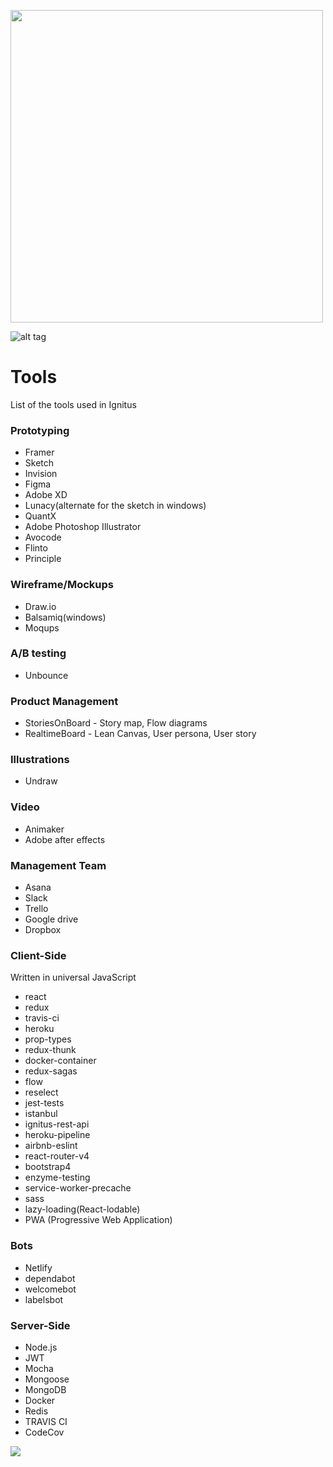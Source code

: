 
<a href="https://github.com/Ignitus/Tools"><img src="https://imgur.com/1pa8uwS.png" width="500"></a>


![alt tag](https://github.com/Ignitus/Tools/blob/master/Assets/ignitus-tech.gif)

# Tools
List of the tools used in Ignitus

### Prototyping 
- Framer
- Sketch
- Invision
- Figma
- Adobe XD
- Lunacy(alternate for the sketch in windows)
- QuantX
- Adobe Photoshop Illustrator
- Avocode
- Flinto
- Principle 

### Wireframe/Mockups
- Draw.io
- Balsamiq(windows)
- Moqups

### A/B testing
- Unbounce

### Product Management
- StoriesOnBoard - Story map, Flow diagrams
- RealtimeBoard - Lean Canvas, User persona, User story

### Illustrations
- Undraw

### Video
- Animaker
- Adobe after effects

### Management Team
- Asana
- Slack
- Trello
- Google drive
- Dropbox

### Client-Side
Written in universal JavaScript

- react
- redux
- travis-ci
- heroku
- prop-types
- redux-thunk
- docker-container
- redux-sagas
- flow
- reselect
- jest-tests
- istanbul
- ignitus-rest-api
- heroku-pipeline
- airbnb-eslint
- react-router-v4
- bootstrap4
- enzyme-testing
- service-worker-precache
- sass
- lazy-loading(React-lodable)
- PWA (Progressive Web Application)

### Bots
- Netlify
- dependabot
- welcomebot
- labelsbot

### Server-Side
- Node.js
- JWT
- Mocha
- Mongoose
- MongoDB
- Docker
- Redis
- TRAVIS CI
- CodeCov

![](https://github.com/Ignitus/Tools/blob/master/Techstack.png)
